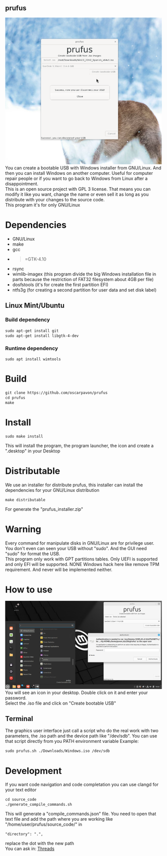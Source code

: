 ## prufus
![prufus_gui](screenshot1.png)
You can create a bootable USB with Windows installer from GNU/Linux. And then you can install Windows on another computer. Useful for computer repair people or if you want to go back to Windows from Linux after a disappointment.  
This is an open source project with GPL 3 license. That means you can modify it like you want, change the name or even sell it as long as you distribute with your changes to the source code.  
This program it's for only GNU/Linux
# Dependencies
- GNU/Linux
- make
- gcc
- >=GTK-4.10
- rsync
- wimlib-imagex (this program divide the big Windows installation file in parts because the restriction of FAT32 filesystem about 4GB per file)
- dosfstools (it's for create the first partition EFI)
- ntfs3g (for creating a second partition for user data and set disk label)
## Linux Mint/Ubuntu
### Build dependency
```
sudo apt-get install git
sudo apt-get install libgtk-4-dev
```
### Runtime dependency
```
sudo apt install wimtools
```
# Build

```
git clone https://github.com/oscarpavon/prufus
cd prufus
make
```

# Install
```
sudo make install
```
This will install the program, the program launcher, the icon and create a ".desktop" in your Desktop

# Distributable
We use an installer for distribute prufus, this installer can install the dependencies for your GNU/Linux distribution
```
make distributable
```
For generate the "prufus_installer.zip"


# Warning
Every command for manipulate disks in GNU/Linux are for privilege user. You don't even can seen your USB without "sudo". And the GUI need "sudo" for format the USB.  
This program only work with GPT partitions tables. Only UEFI is supported and only EFI will be supported.
NONE Windows hack here like remove TPM requirement. And never will be implemented neither.

# How to use
![](screenshot2.png)
You will see an icon in your desktop. Double click on it and enter your password.  
Select the .iso file and click on "Create bootable USB"
## Terminal
The graphics user interface just call a script who do the real work with two parameters, the .iso path and the device path like "/dev/sdb".
You can use that script directly from you PATH environment variable
Example:
```
sudo prufus.sh ./Downloads/Windows.iso /dev/sdb
```
# Development
If you want code navigation and code completation you can use clangd for your text editor
```
cd source_code
./generate_compile_commands.sh
```
This will generate a "compile_commands.json" file.
You need to open that text file and add the path where you are working like "/home/user/prufus/source_code/" in
```
"directory": ".",
```
replace the dot with the new path  
You can ask in:
[Threads](https://www.threads.net/@oscar0pavon)
